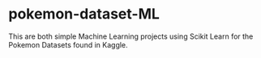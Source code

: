 # pokemon-dataset-ML
This are both simple Machine Learning projects using Scikit Learn for the Pokemon Datasets found in Kaggle. 

